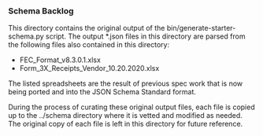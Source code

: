 ### Schema Backlog

This directory contains the original output of the bin/generate-starter-schema.py
script. The output *.json files in this directory are parsed from the following
files also contained in this directory:

- FEC_Format_v8.3.0.1.xlsx
- Form_3X_Receipts_Vendor_10.20.2020.xlsx

The listed spreadsheets are the result of previous spec work that is now being
ported and into the JSON Schema Standard format.

During the process of curating these original output files, each file is copied
up to the ../schema directory where it is vetted and modified as needed. The
original copy of each file is left in this directory for future reference.
